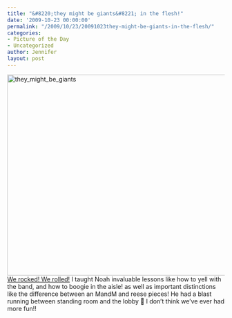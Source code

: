```yaml
---
title: "&#8220;they might be giants&#8221; in the flesh!"
date: '2009-10-23 00:00:00'
permalink: "/2009/10/23/20091023they-might-be-giants-in-the-flesh/"
categories:
- Picture of the Day
- Uncategorized
author: Jennifer
layout: post
---
```


<img title="they_might_be_giants" height="465" alt="they_might_be_giants" width="950" class="alignleft size-full wp-image-504" src="http://static.squarespace.com/static/50db6bb3e4b015296cd43789/50dfa5b1e4b0dc6320e0b5ea/50dfa5b2e4b0dc6320e0b744/1256362143000/?format=original" />[We rocked! We rolled!](http://www.flickr.com/photos/jenniferandJennifers_photos/sets/72157622655273032/) I taught Noah invaluable lessons like how to yell with the band, and how to boogie in the aisle! as well as important distinctions like the difference between an MandM and reese pieces! He had a blast running between standing room and the lobby 🙂 I don&#8217;t think we&#8217;ve ever had more fun!!
